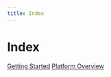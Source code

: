 ```yaml
---
title: Index
---
```

# Index
[Getting Started](getting_started.html)
[Platform Overview](platform_overview.html)
